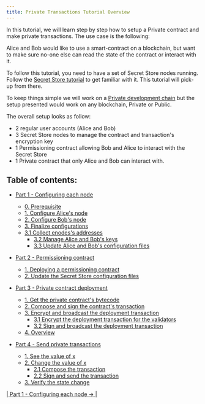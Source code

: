 ```yaml
---
title: Private Transactions Tutorial Overview
---
```


In this tutorial, we will learn step by step how to setup a Private contract and make private transactions. The use case is the following:

Alice and Bob would like to use a smart-contract on a blockchain, but want to make sure no-one else can read the state of the contract or interact with it.

To follow this tutorial, you need to have a set of Secret Store nodes running. Follow the [Secret Store tutorial](https://wiki.parity.io/Secret-Store-Tutorial-overview) to get familiar with it. This tutorial will pick-up from there.
 

To keep things simple we will work on a [Private development chain](Private-development-chain) but the setup presented would work on any blockchain, Private or Public.


The overall setup looks as follow:

- 2 regular user accounts (Alice and Bob) 
- 3 Secret Store nodes to manage the contract and transaction's encryption key
- 1 Permissioning contract allowing Bob and Alice to interact with the Secret Store
- 1 Private contract that only Alice and Bob can interact with.


## Table of contents:

* [Part 1 - Configuring each node](Private-Transactions-Tutorial-1)
  * [0. Prerequisite](Private-Transactions-Tutorial-1.md#0-prerequisite)
  * [1. Configure Alice's node](Private-Transactions-Tutorial-1.md#1-configure-alices-node)
  * [2. Configure Bob's node](Private-Transactions-Tutorial-1.md#2-configure-bobs-node)
  * [3. Finalize configurations](Private-Transactions-Tutorial-1.md#3-finalize-configurations)
  * [3.1 Collect enodes's addresses](Private-Transactions-Tutorial-1.md#31-collect-enodess-addresses)
    * [3.2 Manage Alice and Bob's keys](Private-Transactions-Tutorial-1.md#32-manage-alice-and-bobs-keys)
    * [3.3 Update Alice and Bob's configuration files](Private-Transactions-Tutorial-1.md#33-update-alice-and-bobs-configuration-files)

* [Part 2 - Permissioning contract](Private-Transactions-Tutorial-2)
  * [1. Deploying a permissioning contract](Private-Transactions-Tutorial-2.md#1-deploying-a-permissioning-contract)
  * [2. Update the Secret Store configuration files](Private-Transactions-Tutorial-2.md#2-update-the-secret-store-configuration-files)

* [Part 3 - Private contract deployment](Private-Transactions-Tutorial-3)
  * [1. Get the private contract's bytecode](Private-Transactions-Tutorial-3.md#1-get-the-private-contracts-bytecode)
  * [2. Compose and sign the contract's transaction](Private-Transactions-Tutorial-3.md#2-compose-and-sign-the-contracts-transaction)
  * [3. Encrypt and broadcast the deployment transaction](Private-Transactions-Tutorial-3.md#3-encrypt-and-broadcast-the-deployment-transaction)
    * [3.1 Encrypt the deployment transaction for the validators](Private-Transactions-Tutorial-3.md#31-encrypt-the-deployment-transaction-for-the-validators)
    * [3.2 Sign and broadcast the deployment transaction](Private-Transactions-Tutorial-3.md#32-sign-and-broadcast-the-deployment-transaction)
  * [4. Overview](Private-Transactions-Tutorial-3.md#4-overview)

* [Part 4 - Send private transactions](Private-Transactions-Tutorial-4.md)
  * [1. See the value of x](Private-Transactions-Tutorial-4.md#1-see-the-value-of-x)
  * [2. Change the value of x](Private-Transactions-Tutorial-4.md#2-change-the-value-of-x)
    * [2.1 Compose the transaction](Private-Transactions-Tutorial-4.md#21-compose-the-transaction)
    * [2.2 Sign and send the transaction](Private-Transactions-Tutorial-4.md#22-sign-and-send-the-transaction)
  * [3. Verify the state change](Private-Transactions-Tutorial-4.md#3-verify-the-state-change)


|[ Part 1 - Configuring each node → ](Private-Transactions-Tutorial-1.md)|



